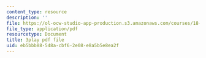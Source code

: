 ```yaml
---
content_type: resource
description: ''
file: https://ol-ocw-studio-app-production.s3.amazonaws.com/courses/18-01sc-single-variable-calculus-fall-2010/eb5bbb88548acbf62e08e8a5b5e8ea2f_wOHrNt9ScYs.pdf
file_type: application/pdf
resourcetype: Document
title: 3play pdf file
uid: eb5bbb88-548a-cbf6-2e08-e8a5b5e8ea2f
---
```

